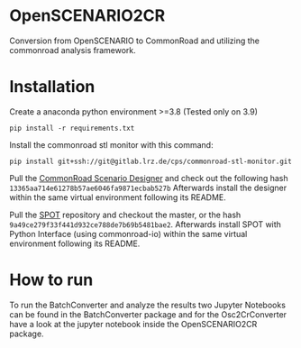 # OpenSCENARIO2CR

Conversion from OpenSCENARIO to CommonRoad and utilizing the commonroad analysis framework.

# Installation

Create a anaconda python environment >=3.8 (Tested only on 3.9)

```
pip install -r requirements.txt
```

Install the commonroad stl monitor with this command:

```
pip install git+ssh://git@gitlab.lrz.de/cps/commonroad-stl-monitor.git
```

Pull the [CommonRoad Scenario Designer](https://gitlab.lrz.de/cps/commonroad-scenario-designer) and check out the
following hash `13365aa714e61278b57ae6046fa9871ecbab527b`
Afterwards install the designer within the same virtual environment following its README.

Pull the [SPOT](https://gitlab.lrz.de/cps/spot-cpp) repository and checkout the master, or the
hash `9a49ce279f33f441d932ce788de7b69b5481bae2`.
Afterwards install SPOT with Python Interface (using commonroad-io) within the same virtual environment following its
README.

# How to run
To run the BatchConverter and analyze the results two Jupyter Notebooks can be found in the BatchConverter package
and for the Osc2CrConverter have a look at the jupyter notebook inside the OpenSCENARIO2CR package. 